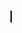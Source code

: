 <!DOCTYPE html>
<html>
<head>
    <title>Игра Змейка на JavaScript</title>
    <style>
        canvas {
            border: 1px solid black;
        }
    </style>
</head>
<body>
    <canvas id="canvas" width="400" height="400"></canvas>
    <script>
        // Получаем контекст холста
        var canvas = document.getElementById("canvas");
        var ctx = canvas.getContext("2d");

        // Задаем начальные координаты и скорость змейки
        var snake = [];
        snake[0] = {x: 200, y: 200};
        var dx = 10;
        var dy = 0;

        // Размер клетки и количество клеток на поле
        var cellSize = 10;
        var cells = canvas.width / cellSize;

        // Задаем начальные координаты еды
        var food = {
            x: Math.floor(Math.random() * cells) * cellSize,
            y: Math.floor(Math.random() * cells) * cellSize
        };

        // Рисуем змейку
        function drawSnake() {
            for(var i = 0; i < snake.length; i++) {
                ctx.fillStyle = (i == 0) ? "#0095DD" : "#00FF00";
                ctx.fillRect(snake[i].x, snake[i].y, cellSize, cellSize);
            }
        }

        // Рисуем еду
        function drawFood() {
            ctx.fillStyle = "#FF0000";
            ctx.fillRect(food.x, food.y, cellSize, cellSize);
        }

        // Обработка нажатий клавиш
        document.addEventListener("keydown", function(event) {
            if(event.keyCode == 37 && dx != 10) {
                dx = -10;
                dy = 0;
            }
            else if(event.keyCode == 38 && dy != 10) {
                dx = 0;
                dy = -10;
            }
            else if(event.keyCode == 39 && dx != -10) {
                dx = 10;
                dy = 0;
            }
            else if(event.keyCode == 40 && dy != -10) {
                dx = 0;
                dy = 10;
            }
        });

        // Проверка на столкновение со стенками и самой змейкой
        function checkCollision() {
            if(snake[0].x < 0 || snake[0].x >= canvas.width || snake[0].y < 0 || snake[0].y >= canvas.height) {
                return true;
            }
            for(var i = 1; i < snake.length; i++) {
                if(snake[0].x == snake[i].x && snake[0].y == snake[i].y) {
                    return true;
                }
            }
            return false;
        }

        // Обновление игры
        function update() {
            // Движение змейки
            var head = {x: snake[0].x + dx, y: snake[0].y + dy};
            snake.unshift(head);

            // Проверка на съедание еды
            if(snake[0].x == food.x && snake[0].y == food.y) {
                food = {
                    x: Math.floor(Math.random() * cells) * cellSize,
                    y: Math.floor(Math.random() * cells) * cellSize
                };
            }
            else {
                snake.pop();
            }

            // Проверка на столкновение
            if(checkCollision()) {
                clearInterval(gameInterval);
                alert("Игра окончена!");
            }

            // Отрисовка игровых объектов
            ctx.clearRect(0, 0, canvas.width, canvas.height);
            drawSnake();
            drawFood();
        }

        // Запускаем игру
        var gameInterval = setInterval(update, 100);
    </script>
</body>
</html>
